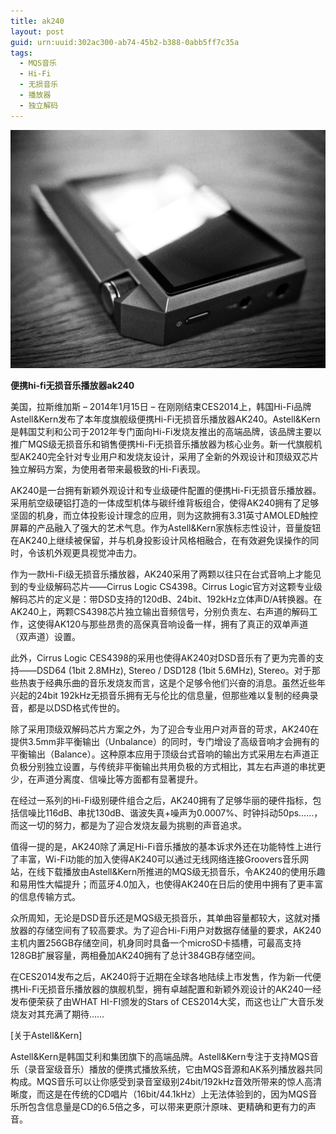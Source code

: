 ```yaml
---
title: ak240
layout: post
guid: urn:uuid:302ac300-ab74-45b2-b388-0abb5ff7c35a
tags:
  - MQS音乐
  - Hi-Fi
  - 无损音乐
  - 播放器
  - 独立解码
---
```



[![](/media/files/2014/01/29/ak240.png)](https://bolg-1257385283.cos.ap-chengdu.myqcloud.com/2014/01/29/ak240.png)

**便携hi-fi无损音乐播放器ak240**

美国，拉斯维加斯 – 2014年1月15日 – 在刚刚结束CES2014上，韩国Hi-Fi品牌Astell&Kern发布了本年度旗舰级便携Hi-Fi无损音乐播放器AK240。Astell&Kern是韩国艾利和公司于2012年专门面向Hi-Fi发烧友推出的高端品牌，该品牌主要以推广MQS级无损音乐和销售便携Hi-Fi无损音乐播放器为核心业务。新一代旗舰机型AK240完全针对专业用户和发烧友设计，采用了全新的外观设计和顶级双芯片独立解码方案，为使用者带来最极致的Hi-Fi表现。

AK240是一台拥有新颖外观设计和专业级硬件配置的便携Hi-Fi无损音乐播放器。采用航空级硬铝打造的一体成型机体与碳纤维背板组合，使得AK240拥有了足够坚固的机身，而立体投影设计理念的应用，则为这款拥有3.31英寸AMOLED触控屏幕的产品融入了强大的艺术气息。作为Astell&Kern家族标志性设计，音量旋钮在AK240上继续被保留，并与机身投影设计风格相融合，在有效避免误操作的同时，令该机外观更具视觉冲击力。

作为一款Hi-Fi级无损音乐播放器，AK240采用了两颗以往只在台式音响上才能见到的专业级解码芯片——Cirrus Logic CS4398。Cirrus Logic官方对这颗专业级解码芯片的定义是：带DSD支持的120dB、24bit、192kHz立体声D/A转换器。在AK240上，两颗CS4398芯片独立输出音频信号，分别负责左、右声道的解码工作，这使得AK120与那些昂贵的高保真音响设备一样，拥有了真正的双单声道（双声道）设置。

此外，Cirrus Logic CES4398的采用也使得AK240对DSD音乐有了更为完善的支持——DSD64 (1bit 2.8MHz), Stereo / DSD128 (1bit 5.6MHz), Stereo。对于那些热衷于经典乐曲的音乐发烧友而言，这是个足够令他们兴奋的消息。虽然近些年兴起的24bit 192kHz无损音乐拥有无与伦比的信息量，但那些难以复制的经典录音，都是以DSD格式传世的。

除了采用顶级双解码芯片方案之外，为了迎合专业用户对声音的苛求，AK240在提供3.5mm非平衡输出（Unbalance）的同时，专门增设了高级音响才会拥有的平衡输出（Balance）。这种原本应用于顶级台式音响的输出方式采用左右声道正负极分别独立设置，与传统非平衡输出共用负极的方式相比，其左右声道的串扰更少，在声道分离度、信噪比等方面都有显著提升。

在经过一系列的Hi-Fi级别硬件组合之后，AK240拥有了足够华丽的硬件指标，包括信噪比116dB、串扰130dB、谐波失真+噪声为0.0007%、时钟抖动50ps……，而这一切的努力，都是为了迎合发烧友最为挑剔的声音追求。

值得一提的是，AK240除了满足Hi-Fi音乐播放的基本诉求外还在功能特性上进行了丰富，Wi-Fi功能的加入使得AK240可以通过无线网络连接Groovers音乐网站，在线下载播放由Astell&Kern所推进的MQS级无损音乐，令AK240的使用乐趣和易用性大幅提升；而蓝牙4.0加入，也使得AK240在日后的使用中拥有了更丰富的信息传输方式。

众所周知，无论是DSD音乐还是MQS级无损音乐，其单曲容量都较大，这就对播放器的存储空间有了较高要求。为了迎合Hi-Fi用户对数据存储量的要求，AK240主机内置256GB存储空间，机身同时具备一个microSD卡插槽，可最高支持128GB扩展容量，两相叠加AK240拥有了总计384GB存储空间。

在CES2014发布之后，AK240将于近期在全球各地陆续上市发售，作为新一代便携Hi-Fi无损音乐播放器的旗舰机型，拥有卓越配置和新颖外观设计的AK240一经发布便荣获了由WHAT HI-FI颁发的Stars of CES2014大奖，而这也让广大音乐发烧友对其充满了期待……

[关于Astell&Kern]

Astell&Kern是韩国艾利和集团旗下的高端品牌。Astell&Kern专注于支持MQS音乐（录音室级音乐）播放的便携式播放系统，它由MQS音源和AK系列播放器共同构成。MQS音乐可以让你感受到录音室级别24bit/192kHz音效所带来的惊人高清晰度，而这是在传统的CD唱片（16bit/44.1kHz）上无法体验到的，因为MQS音乐所包含信息量是CD的6.5倍之多，可以带来更原汁原味、更精确和更有力的声音。
